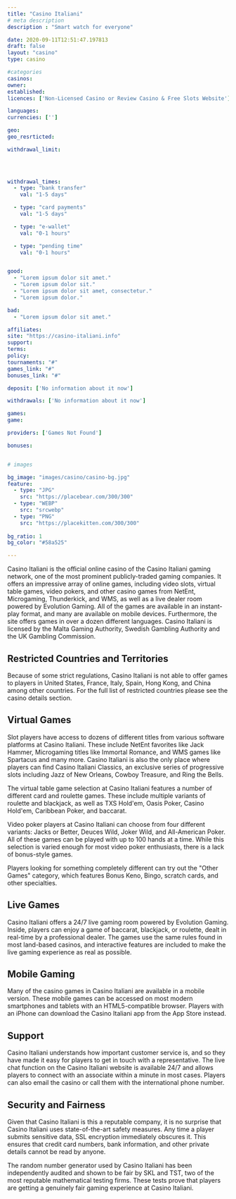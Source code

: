 ```yaml
---
title: "Casino Italiani"
# meta description
description : "Smart watch for everyone"

date: 2020-09-11T12:51:47.197813
draft: false
layout: "casino" 
type: casino

#categories
casinos: 
owner: 
established: 
licences: ['Non-Licensed Casino or Review Casino & Free Slots Website']

languages: 
currencies: ['']

geo: 
geo_resrticted: 

withdrawal_limit:

  
  

withdrawal_times:
  - type: "bank transfer"
    val: "1-5 days"

  - type: "card payments"
    val: "1-5 days"

  - type: "e-wallet"
    val: "0-1 hours"

  - type: "pending time"
    val: "0-1 hours"


good:
  - "Lorem ipsum dolor sit amet."
  - "Lorem ipsum dolor sit."
  - "Lorem ipsum dolor sit amet, consectetur."
  - "Lorem ipsum dolor."

bad:
  - "Lorem ipsum dolor sit amet."

affiliates: 
site: "https://casino-italiani.info"
support: 
terms:
policy:
tournaments: "#"
games_link: "#"
bonuses_link: "#"

deposit: ['No information about it now']

withdrawals: ['No information about it now']

games: 
game:

providers: ['Games Not Found']

bonuses:


# images

bg_image: "images/casino/casino-bg.jpg"  
feature:
  - type: "JPG" 
    src: "https://placebear.com/300/300"
  - type: "WEBP"
    src: "srcwebp"
  - type: "PNG"
    src: "https://placekitten.com/300/300"  
 
bg_ratio: 1 
bg_color: "#58a525"  

---
```


Casino Italiani is the official online casino of the Casino Italiani gaming network, one of the most prominent publicly-traded gaming companies. It offers an impressive array of online games, including video slots, virtual table games, video pokers, and other casino games from NetEnt, Microgaming, Thunderkick, and WMS, as well as a live dealer room powered by Evolution Gaming. All of the games are available in an instant-play format, and many are available on mobile devices. Furthermore, the site offers games in over a dozen different languages. Casino Italiani is licensed by the Malta Gaming Authority, Swedish Gambling Authority and the UK Gambling Commission.

## Restricted Countries and Territories
Because of some strict regulations, Casino Italiani is not able to offer games to players in United States, France, Italy, Spain, Hong Kong, and China among other countries. For the full list of restricted countries please see the casino details section.

## Virtual Games
Slot players have access to dozens of different titles from various software platforms at Casino Italiani. These include NetEnt favorites like Jack Hammer, Microgaming titles like Immortal Romance, and WMS games like Spartacus and many more. Casino Italiani is also the only place where players can find Casino Italiani Classics, an exclusive series of progressive slots including Jazz of New Orleans, Cowboy Treasure, and Ring the Bells.

The virtual table game selection at Casino Italiani features a number of different card and roulette games. These include multiple variants of roulette and blackjack, as well as TXS Hold'em, Oasis Poker, Casino Hold'em, Caribbean Poker, and baccarat.

Video poker players at Casino Italiani can choose from four different variants: Jacks or Better, Deuces Wild, Joker Wild, and All-American Poker. All of these games can be played with up to 100 hands at a time. While this selection is varied enough for most video poker enthusiasts, there is a lack of bonus-style games.

Players looking for something completely different can try out the "Other Games" category, which features Bonus Keno, Bingo, scratch cards, and other specialties.

## Live Games
Casino Italiani offers a 24/7 live gaming room powered by Evolution Gaming. Inside, players can enjoy a game of baccarat, blackjack, or roulette, dealt in real-time by a professional dealer. The games use the same rules found in most land-based casinos, and interactive features are included to make the live gaming experience as real as possible.

## Mobile Gaming
Many of the casino games in Casino Italiani are available in a mobile version. These mobile games can be accessed on most modern smartphones and tablets with an HTML5-compatible browser. Players with an iPhone can download the Casino Italiani app from the App Store instead.

## Support
Casino Italiani understands how important customer service is, and so they have made it easy for players to get in touch with a representative. The live chat function on the Casino Italiani website is available 24/7 and allows players to connect with an associate within a minute in most cases. Players can also email the casino or call them with the international phone number.

## Security and Fairness
Given that Casino Italiani is this a reputable company, it is no surprise that Casino Italiani uses state-of-the-art safety measures. Any time a player submits sensitive data, SSL encryption immediately obscures it. This ensures that credit card numbers, bank information, and other private details cannot be read by anyone.

The random number generator used by Casino Italiani has been independently audited and shown to be fair by SKL and TST, two of the most reputable mathematical testing firms. These tests prove that players are getting a genuinely fair gaming experience at Casino Italiani.